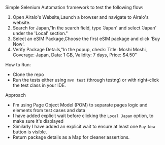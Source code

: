 Simple Selenium Automation framework to test the following flow:

1. Open Airalo's Website,Launch a browser and navigate to Airalo's website.
2. Search for Japan,"In the search field, type 'Japan' and select 'Japan' under the 'Local' section."
3. Select an eSIM Package,Choose the first eSIM package and click 'Buy Now'.
4. Verify Package Details,"In the popup, check: Title: Moshi Moshi, Coverage: Japan, Data: 1 GB, Validity: 7 days, Price: $4.50"

How to Run:
- Clone the repo
- Run the tests either using `mvn test` (through testng) or with right-click the test class in your IDE.

Approach
- I'm using Page Object Model (POM) to separate pages logic and elements from test cases and data
- I have added explicit wait before clicking the `Local Japan` option, to make sure it's displayed
- Similarly I have added an explicit wait to ensure at least one `Buy Now` button is visible.
- Return package details as a Map for cleaner assertions.
